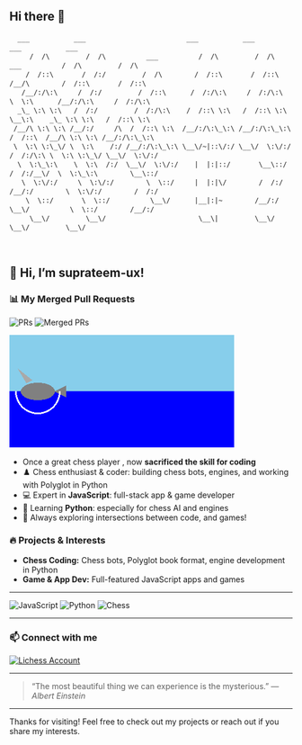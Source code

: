 ## Hi there 👋

```
  ___           ___                         ___           ___                         ___           ___     
     /  /\         /  /\          ___          /  /\         /  /\          ___          /  /\         /  /\    
    /  /::\       /  /:/         /  /\        /  /::\       /  /::\        /__/\        /  /::\       /  /::\   
   /__/:/\:\     /  /:/         /  /::\      /  /:/\:\     /  /:/\:\       \  \:\      /__/:/\:\     /  /:/\:\  
  _\_ \:\ \:\   /  /:/         /  /:/\:\    /  /::\ \:\   /  /::\ \:\       \__\:\    _\_ \:\ \:\   /  /::\ \:\ 
 /__/\ \:\ \:\ /__/:/     /\  /  /::\ \:\  /__/:/\:\_\:\ /__/:/\:\_\:\      /  /::\  /__/\ \:\ \:\ /__/:/\:\_\:\
 \  \:\ \:\_\/ \  \:\    /:/ /__/:/\:\_\:\ \__\/~|::\/:/ \__\/  \:\/:/     /  /:/\:\ \  \:\ \:\_\/ \__\/  \:\/:/
  \  \:\_\:\    \  \:\  /:/  \__\/  \:\/:/    |  |:|::/       \__\::/     /  /:/__\/  \  \:\_\:\        \__\::/ 
   \  \:\/:/     \  \:\/:/        \  \::/     |  |:|\/        /  /:/     /__/:/        \  \:\/:/        /  /:/  
    \  \::/       \  \::/          \__\/      |__|:|~        /__/:/      \__\/          \  \::/        /__/:/   
     \__\/         \__\/                       \__\|         \__\/                       \__\/         \__\/    
 
  

```

## 👋 Hi, I’m suprateem-ux!
### 📊 My Merged Pull Requests

![PRs](https://img.shields.io/endpoint?url=https://raw.githubusercontent.com/suprateem-ux/suprateem-ux/main/pr-badge.json)
![Merged PRs](https://img.shields.io/endpoint?url=https://raw.githubusercontent.com/suprateem-ux/suprateem-ux/main/merged-pr-badge.json)

![Shark GIF](https://raw.githubusercontent.com/suprateem-ux/suprateem-ux/main/shark.gif)


- Once a great chess player , now **sacrificed the skill for coding**
- ♟️ Chess enthusiast & coder: building chess bots, engines, and working with Polyglot in Python
- 💻 Expert in **JavaScript**: full-stack app & game developer  
- 🐍 Learning **Python**: especially for chess AI and engines
- 🚀 Always exploring intersections between code, and games!

### 🔥 Projects & Interests
- **Chess Coding:** Chess bots, Polyglot book format, engine development in Python
- **Game & App Dev:** Full-featured JavaScript apps and games
---

<!-- Badges section: add yours below! -->
![JavaScript](https://img.shields.io/badge/JavaScript-Expert-yellow?logo=javascript)
![Python](https://img.shields.io/badge/Python-Learner-blue?logo=python)
![Chess](https://img.shields.io/badge/Chess-Enthusiast-green?logo=chess)

---

### 📫 Connect with me
[![Lichess Account](https://img.shields.io/badge/Lichess-Supratsa-green?logo=lichess)](https://lichess.org/@/Supratsa)


---

> “The most beautiful thing we can experience is the mysterious.” — *Albert Einstein*

---

Thanks for visiting! Feel free to check out my projects or reach out if you share my interests.
